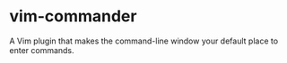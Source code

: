 # vim-commander

A Vim plugin that makes the command-line window your default place to enter commands.  
